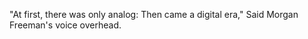 "At first, there was only analog: Then came a digital era," 
Said Morgan Freeman's voice overhead. 
